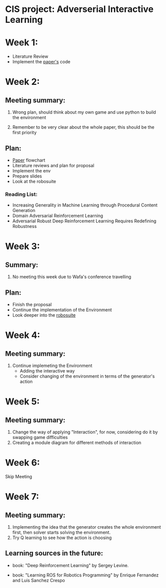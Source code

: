 # CIS project: Adverserial Interactive Learning


# Week 1:
- Literature Review
- Implement the [paper's](https://arxiv.org/pdf/2103.04847.pdf) code


# Week 2:
## Meeting summary:

1. Wrong plan, should think about my own game and use python to build the environment

2. Remember to be very clear about the whole paper, this should be the first priority

## Plan:
- [Paper](https://arxiv.org/pdf/2103.04847.pdf) flowchart
- Literature reviews and plan for proposal
- Implement the env
- Prepare slides
- Look at the robosuite
### Reading List:
 - Increasing Generality in Machine Learning through
Procedural Content Generation
 - Domain Adversarial Reinforcement Learning
 - Adversarial Robust Deep Reinforcement Learning Requires Redefining Robustness

# Week 3:
## Summary:
1. No meeting this week due to Wafa's conference travelling

## Plan:
- Finish the proposal
- Continue the implementation of the Environment
- Look deeper into the [robosuite](https://robosuite.ai/docs/overview.html)

# Week 4:
## Meeting summary:
1. Continue implemeting the Environment
    - Adding the interactive way 
    - Consider changing of the environment in terms of the generator's action

# Week 5:
## Meeting summary:
1. Change the way of applying "Interaction", for now, considering do it by swapping game difficulties
2. Creating a module diagram for different methods of interaction 


# Week 6:
Skip Meeting

# Week 7:
## Meeting summary:
1. Implementing the idea that the generator creates the whole environment first, then solver starts solving the environment.
2. Try Q learning to see how the action is choosing 

















## Learning sources in the future:
 - book: "Deep Reinforcement Learning" by Sergey Levine.

 - book: "Learning ROS for Robotics Programming" by Enrique Fernandez and Luis Sanchez Crespo 